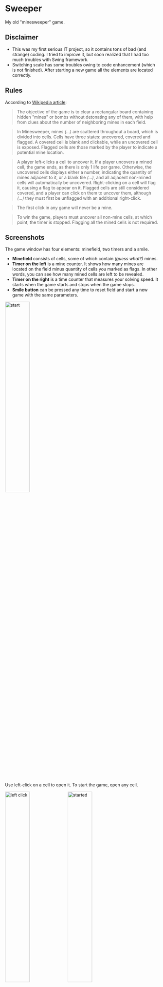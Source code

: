 # Sweeper
My old "minesweeper" game.

## Disclaimer
- This was my first serious IT project, so it contains tons of bad (and strange) coding.
I tried to improve it, but soon realized that I had too much troubles with Swing framework.
- Switching scale has some troubles owing to code enhancement (which is not finished). After starting a new game
all the elements are located correctly.

## Rules
According to [Wikipedia article](https://en.wikipedia.org/wiki/Minesweeper_(video_game)):

> The objective of the game is to clear a rectangular board containing hidden "mines" or bombs without
> detonating any of them, with help from clues about the number of neighboring mines in each field.

> In Minesweeper, mines _(...)_ are scattered throughout a board, which is divided into cells. Cells have three
> states: uncovered, covered and flagged. A covered cell is blank and clickable, while an uncovered cell is
> exposed. Flagged cells are those marked by the player to indicate a potential mine location.

> A player left-clicks a cell to uncover it. If a player uncovers a mined cell, the game ends, as there is
> only 1 life per game. Otherwise, the uncovered cells displays either a number, indicating the quantity of
> mines adjacent to it, or a blank tile _(...)_, and all adjacent non-mined cells will automatically be
> uncovered. Right-clicking on a cell will flag it, causing a flag to appear on it. Flagged cells are still
> considered covered, and a player can click on them to uncover them, although _(...)_ they must first be
> unflagged with an additional right-click.

> The first click in any game will never be a mine.

> To win the game, players must uncover all non-mine cells, at which point, the timer is stopped. Flagging all
> the mined cells is not required.

## Screenshots

The game window has four elements: minefield, two timers and a smile.

- **Minefield** consists of cells, some of which contain *(guess what?)* mines.
- **Timer on the left** is a mine counter. It shows how many mines are located on the field minus quantity of
cells you marked as flags. In other words, you can see how many mined cells are left to be revealed.
- **Timer on the right** is a time counter that measures your solving speed. It starts when the game starts and
stops when the game stops.
- **Smile button** can be pressed any time to reset field and start a new game with the same parameters.

<img src="screenshots/01_start.png" alt="start" width="40%" />

Use left-click on a cell to open it. To start the game, open any cell.

<img src="screenshots/02_left_click.png" alt="left click" width="40%" /> <img src="screenshots/03_started.png"
    alt="started" width="40%" />

A flag appears after right-clicking on a cell:

<img src="screenshots/04_flag.png" alt="flag" width="40%" />

Both mouse keys text

<img src="screenshots/05_left_right_click.png" alt="left right click" width="40%" /> <img
    src="screenshots/06_left_right_click_2.png" alt="left right click 2" width="40%" />

Uncover all cells without mines to win.

<img src="screenshots/07_win.png" alt="win" width="40%" />

You open a cell with mine - you lose:

<img src="screenshots/08_lose.png" alt="lose" width="40%" />

New game menu text

<img src="screenshots/09_new_game_menu.png" alt="new game menu" width="40%" />

Amateur level has 16x16 field with 40 mines:

<img src="screenshots/10_amateur.png" alt="amateur" width="40%" />

Expert level has ...:

<img src="screenshots/11_expert.png" alt="expert" width="40%" />

You can change scale of the game:

<img src="screenshots/12_scale_menu.png" alt="scale menu" width="40%" />

The default scale is 200%.
The game has different textures for 150% scale:

<img src="screenshots/13_scale_150.png" alt="scale 150" width="40%" /> <img src="screenshots/14_scale_150_2.png"
    alt="scale 150 2" width="40%" />

And also you can change your image pack:

<img src="screenshots/15_image_pack_menu.png" alt="image pack menu" width="40%" />

My friend made these textures special for me:

<img src="screenshots/16_second_image_pack.png" alt="second image pack" width="40%" />

And there's cheats menu:

<img src="screenshots/17_cheats_menu.png" alt="cheats menu" width="40%" />

- **Reset flags** option removes all current marks and sets obvious flags.
- **Open cells** opens all the cells which are obviously safe to open according to the flags.
- **Solve it!** tries its best to pass the game as far as possible.

Unfortunately, these functions became glitchy for now due to my attempts to improve the game.

## Download
You can download [runnable jar-file](out/artifacts/Sweeper_jar). Current version works on my Mac, but I'm not sure about Windows. 


